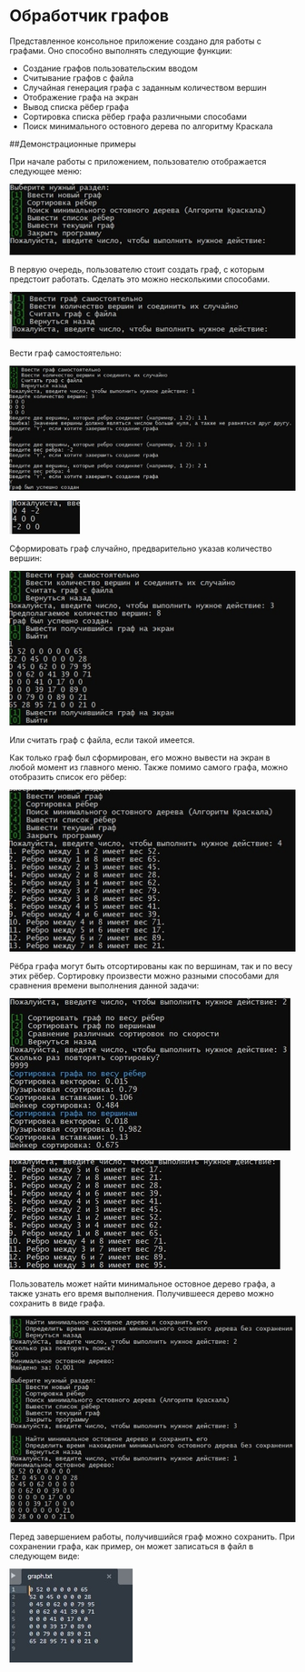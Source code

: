 # Обработчик графов

Представленное консольное приложение создано для работы с графами. Оно способно выполнять следующие функции:
- Создание графов пользовательским вводом
- Считывание графов с файла
- Случайная генерация графа с заданным количеством вершин
- Отображение графа на экран
- Вывод списка рёбер графа
- Сортировка списка рёбер графа различными способами
- Поиск минимального остовного дерева по алгоритму Краскала

##Демонстрационные примеры

При начале работы с приложением, пользователю отображается следующее меню:

![Главное меню](/assets/main_menu.jpg)

В первую очередь, пользователю стоит создать граф, с которым предстоит работать. Сделать это можно несколькими способами.

![Выбор способа создания графа](/assets/input_graph.jpg)

Вести граф самостоятельно:

![Пользовательский ввод графа](/assets/input_graph_by_user.jpg)

![Получившийся граф](/assets/display_user_graph.jpg)

Сформировать граф случайно, предварительно указав количество вершин:

![Случайная генерация графа](/assets/get_random_graph.jpg)

Или считать граф с файла, если такой имеется.

Как только граф был сформирован, его можно вывести на экран в любой момент из главного меню. Также помимо самого графа, можно отобразить список его рёбер:

![Отображение списка рёбер](/assets/edge_list.jpg)

Рёбра графа могут быть отсортированы как по вершинам, так и по весу этих рёбер. Сортировку произвести можно разными способами для сравнения времени выполнения данной задачи:

![Сравнение способов сортировки](/assets/sort_compare.jpg)

![Сортировка рёбер по весу](/assets/sort_edge_by_size.jpg)

Пользователь может найти минимальное остовное дерево графа, а также узнать его время выполнения. Получившееся дерево можно сохранить в виде графа.

![Нахождение минимального остовного дерева](/assets/tree.jpg)

Перед завершением работы, получившийся граф можно сохранить. При сохранении графа, как пример, он может записаться в файл в следующем виде:

![Граф в файле](/assets/graph_in_file.jpg)
